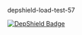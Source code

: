 depshield-load-test-57

[![DepShield Badge](https://cpeters2.dev.depshield.sonatype.org/badges/depshield-load-cpeters2d/depshield-load-test-57/depshield.svg)](https://sonatype.github.io/depshield-github-pages)
